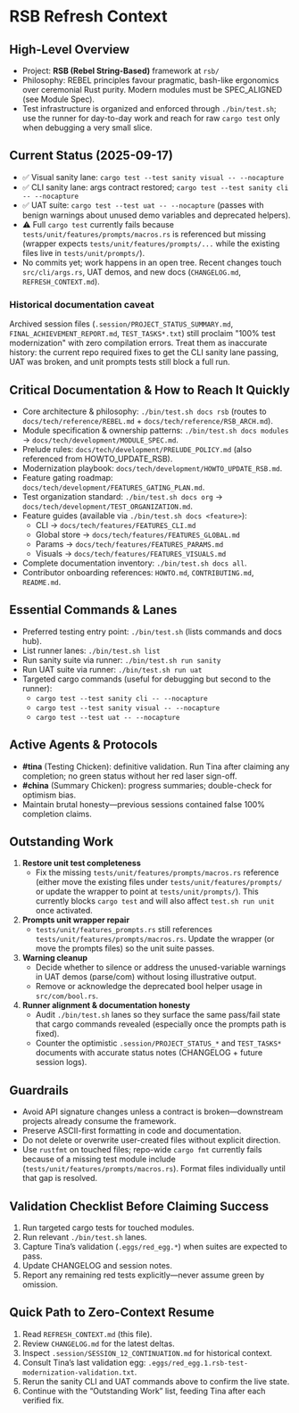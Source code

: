 # RSB Refresh Context

## High-Level Overview
- Project: **RSB (Rebel String-Based)** framework at `rsb/`
- Philosophy: REBEL principles favour pragmatic, bash-like ergonomics over
  ceremonial Rust purity. Modern modules must be SPEC_ALIGNED (see Module Spec).
- Test infrastructure is organized and enforced through `./bin/test.sh`; use the
  runner for day-to-day work and reach for raw `cargo test` only when debugging a
  very small slice.

## Current Status (2025-09-17)
- ✅ Visual sanity lane: `cargo test --test sanity visual -- --nocapture`
- ✅ CLI sanity lane: args contract restored; `cargo test --test sanity cli -- --nocapture`
- ✅ UAT suite: `cargo test --test uat -- --nocapture` (passes with benign warnings
  about unused demo variables and deprecated helpers).
- ⚠️ Full `cargo test` currently fails because `tests/unit/features/prompts/macros.rs`
  is referenced but missing (wrapper expects `tests/unit/features/prompts/...` while
  the existing files live in `tests/unit/prompts/`).
- No commits yet; work happens in an open tree. Recent changes touch
  `src/cli/args.rs`, UAT demos, and new docs (`CHANGELOG.md`, `REFRESH_CONTEXT.md`).

### Historical documentation caveat
Archived session files (`.session/PROJECT_STATUS_SUMMARY.md`,
`FINAL_ACHIEVEMENT_REPORT.md`, `TEST_TASKS*.txt`) still proclaim "100% test
modernization" with zero compilation errors. Treat them as inaccurate history: the
current repo required fixes to get the CLI sanity lane passing, UAT was broken,
and unit prompts tests still block a full run.

## Critical Documentation & How to Reach It Quickly
- Core architecture & philosophy: `./bin/test.sh docs rsb` (routes to
  `docs/tech/reference/REBEL.md` + `docs/tech/reference/RSB_ARCH.md`).
- Module specification & ownership patterns: `./bin/test.sh docs modules`
  → `docs/tech/development/MODULE_SPEC.md`.
- Prelude rules: `docs/tech/development/PRELUDE_POLICY.md` (also referenced from
  HOWTO_UPDATE_RSB).
- Modernization playbook: `docs/tech/development/HOWTO_UPDATE_RSB.md`.
- Feature gating roadmap: `docs/tech/development/FEATURES_GATING_PLAN.md`.
- Test organization standard: `./bin/test.sh docs org`
  → `docs/tech/development/TEST_ORGANIZATION.md`.
- Feature guides (available via `./bin/test.sh docs <feature>`):
  - CLI → `docs/tech/features/FEATURES_CLI.md`
  - Global store → `docs/tech/features/FEATURES_GLOBAL.md`
  - Params → `docs/tech/features/FEATURES_PARAMS.md`
  - Visuals → `docs/tech/features/FEATURES_VISUALS.md`
- Complete documentation inventory: `./bin/test.sh docs all`.
- Contributor onboarding references: `HOWTO.md`, `CONTRIBUTING.md`, `README.md`.

## Essential Commands & Lanes
- Preferred testing entry point: `./bin/test.sh` (lists commands and docs hub).
- List runner lanes: `./bin/test.sh list`
- Run sanity suite via runner: `./bin/test.sh run sanity`
- Run UAT suite via runner: `./bin/test.sh run uat`
- Targeted cargo commands (useful for debugging but second to the runner):
  - `cargo test --test sanity cli -- --nocapture`
  - `cargo test --test sanity visual -- --nocapture`
  - `cargo test --test uat -- --nocapture`

## Active Agents & Protocols
- **#tina** (Testing Chicken): definitive validation. Run Tina after claiming any
  completion; no green status without her red laser sign-off.
- **#china** (Summary Chicken): progress summaries; double-check for optimism bias.
- Maintain brutal honesty—previous sessions contained false 100% completion claims.

## Outstanding Work
1. **Restore unit test completeness**
   - Fix the missing `tests/unit/features/prompts/macros.rs` reference (either move
     the existing files under `tests/unit/features/prompts/` or update the wrapper
     to point at `tests/unit/prompts/`). This currently blocks `cargo test` and
     will also affect `test.sh run unit` once activated.
2. **Prompts unit wrapper repair**
   - `tests/unit/features_prompts.rs` still references
     `tests/unit/features/prompts/macros.rs`. Update the wrapper (or move the
     prompts files) so the unit suite passes.
3. **Warning cleanup**
   - Decide whether to silence or address the unused-variable warnings in
     UAT demos (parse/com) without losing illustrative output.
   - Remove or acknowledge the deprecated bool helper usage in `src/com/bool.rs`.
4. **Runner alignment & documentation honesty**
   - Audit `./bin/test.sh` lanes so they surface the same pass/fail state that
     cargo commands revealed (especially once the prompts path is fixed).
   - Counter the optimistic `.session/PROJECT_STATUS_*` and `TEST_TASKS*`
     documents with accurate status notes (CHANGELOG + future session logs).

## Guardrails
- Avoid API signature changes unless a contract is broken—downstream projects
  already consume the framework.
- Preserve ASCII-first formatting in code and documentation.
- Do not delete or overwrite user-created files without explicit direction.
- Use `rustfmt` on touched files; repo-wide `cargo fmt` currently fails because of a
  missing test module include (`tests/unit/features/prompts/macros.rs`). Format files
  individually until that gap is resolved.

## Validation Checklist Before Claiming Success
1. Run targeted cargo tests for touched modules.
2. Run relevant `./bin/test.sh` lanes.
3. Capture Tina’s validation (`.eggs/red_egg.*`) when suites are expected to pass.
4. Update CHANGELOG and session notes.
5. Report any remaining red tests explicitly—never assume green by omission.

## Quick Path to Zero-Context Resume
1. Read `REFRESH_CONTEXT.md` (this file).
2. Review `CHANGELOG.md` for the latest deltas.
3. Inspect `.session/SESSION_12_CONTINUATION.md` for historical context.
4. Consult Tina’s last validation egg: `.eggs/red_egg.1.rsb-test-modernization-validation.txt`.
5. Rerun the sanity CLI and UAT commands above to confirm the live state.
6. Continue with the “Outstanding Work” list, feeding Tina after each verified fix.

